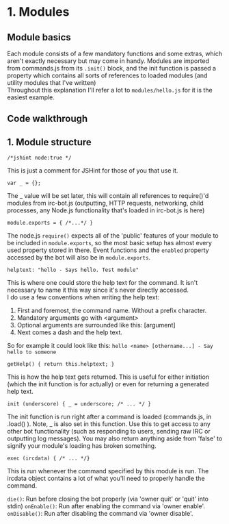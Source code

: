 # 1. Modules

## Module basics
Each module consists of a few mandatory functions and some extras, which aren't exactly necessary but may come in handy. 
Modules are imported from commands.js from its `.init()` block, and the init function is passed a property which contains all sorts of references to loaded modules (and utility modules that I've written)  
Throughout this explanation I'll refer a lot to `modules/hello.js` for it is the easiest example.

## Code walkthrough

## 1. Module structure

    /*jshint node:true */

This is just a comment for JSHint for those of you that use it. 

    var _ = {}; 

The _ value will be set later, this will contain all references to require()'d modules from irc-bot.js (outputting, HTTP requests, networking, child processes, any Node.js functionality that's loaded in irc-bot.js is here)

    module.exports = { /*...*/ }

The node.js `require()` expects all of the 'public' features of your module to be included in `module.exports`, so the most basic setup has almost every used property stored in there. Event functions and the `enabled` property accessed by the bot will also be in `module.exports`.

    helptext: "hello - Says hello. Test module"

This is where one could store the help text for the command. It isn't necessary to name it this way since it's never directly accessed.   
I do use a few conventions when writing the help text:  
1. First and foremost, the command name. Without a prefix character.
2. Mandatory arguments go with &lt;argument&gt; 
3. Optional arguments are surrounded like this: [argument]
4. Next comes a dash and the help text. 

So for example it could look like this: 
`hello <name> [othername...] - Say hello to someone`

    getHelp() { return this.helptext; }

This is how the help text gets returned. This is useful for either initiation (which the init function is for actually) or even for returning a generated help text. 

    init (underscore) { _ = underscore; /* ... */ }

The init function is run right after a command is loaded (commands.js, in .load() ). Note, _ is also set in this function. Use this to get access to any other bot functionality (such as responding to users, sending raw IRC or outputting log messages). 
You may also return anything aside from 'false' to signify your module's loading has broken something. 

    exec (ircdata) { /* ... */}

This is run whenever the command specified by this module is run. The ircdata object contains a lot of what you'll need to properly handle the command. 

`die()`: Run before closing the bot properly (via 'owner quit' or 'quit' into stdin)
`onEnable()`: Run after enabling the command via 'owner enable'.
`onDisable()`: Run after disabling the command via 'owner disable'. 
 


